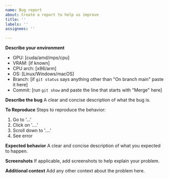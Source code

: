 ```yaml
---
name: Bug report
about: Create a report to help us improve
title: ''
labels: ''
assignees: ''

---
```


**Describe your environment**
- GPU: [cuda/amd/mps/cpu]
- VRAM: [if known]
- CPU arch: [x86/arm]
- OS: [Linux/Windows/macOS]
- Branch: [if `git status` says anything other than "On branch main" paste it here]
- Commit: [run `git show` and paste the line that starts with "Merge" here]

**Describe the bug**
A clear and concise description of what the bug is.

**To Reproduce**
Steps to reproduce the behavior:
1. Go to '...'
2. Click on '....'
3. Scroll down to '....'
4. See error

**Expected behavior**
A clear and concise description of what you expected to happen.

**Screenshots**
If applicable, add screenshots to help explain your problem.

**Additional context**
Add any other context about the problem here.

